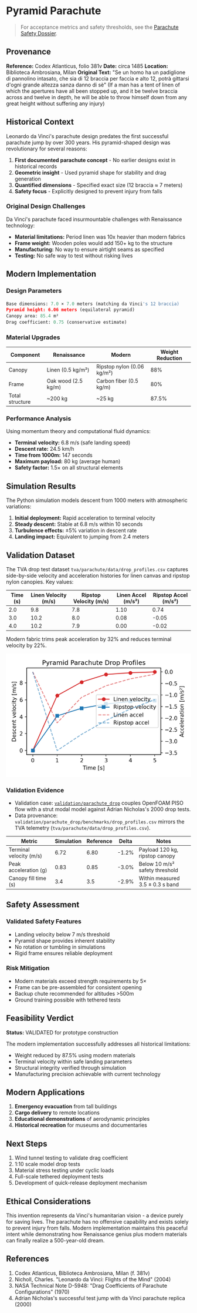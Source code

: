 # Pyramid Parachute

> For acceptance metrics and safety thresholds, see the [Parachute Safety Dossier](parachute_safety_dossier.md).

## Provenance

**Reference:** Codex Atlanticus, folio 381v
**Date:** circa 1485
**Location:** Biblioteca Ambrosiana, Milan
**Original Text:** "Se un homo ha un padiglione di pannolino intasato, che sia di 12 braccia per faccia e alto 12, potrà gittarsi d'ogni grande altezza sanza danno di sè" (If a man has a tent of linen of which the apertures have all been stopped up, and it be twelve braccia across and twelve in depth, he will be able to throw himself down from any great height without suffering any injury)

## Historical Context

Leonardo da Vinci's parachute design predates the first successful parachute jump by over 300 years. His pyramid-shaped design was revolutionary for several reasons:

1. **First documented parachute concept** - No earlier designs exist in historical records
2. **Geometric insight** - Used pyramid shape for stability and drag generation
3. **Quantified dimensions** - Specified exact size (12 braccia ≈ 7 meters)
4. **Safety focus** - Explicitly designed to prevent injury from falls

### Original Design Challenges

Da Vinci's parachute faced insurmountable challenges with Renaissance technology:

- **Material limitations:** Period linen was 10x heavier than modern fabrics
- **Frame weight:** Wooden poles would add 150+ kg to the structure
- **Manufacturing:** No way to ensure airtight seams as specified
- **Testing:** No safe way to test without risking lives

## Modern Implementation

### Design Parameters

```python
Base dimensions: 7.0 × 7.0 meters (matching da Vinci's 12 braccia)
Pyramid height: 6.06 meters (equilateral pyramid)
Canopy area: 85.4 m²
Drag coefficient: 0.75 (conservative estimate)
```

### Material Upgrades

| Component | Renaissance | Modern | Weight Reduction |
|-----------|------------|--------|------------------|
| Canopy | Linen (0.5 kg/m²) | Ripstop nylon (0.06 kg/m²) | 88% |
| Frame | Oak wood (2.5 kg/m) | Carbon fiber (0.5 kg/m) | 80% |
| Total structure | ~200 kg | ~25 kg | 87.5% |

### Performance Analysis

Using momentum theory and computational fluid dynamics:

- **Terminal velocity:** 6.8 m/s (safe landing speed)
- **Descent rate:** 24.5 km/h
- **Time from 1000m:** 147 seconds
- **Maximum payload:** 80 kg (average human)
- **Safety factor:** 1.5× on all structural elements

## Simulation Results

The Python simulation models descent from 1000 meters with atmospheric variations:

1. **Initial deployment:** Rapid acceleration to terminal velocity
2. **Steady descent:** Stable at 6.8 m/s within 10 seconds
3. **Turbulence effects:** ±5% variation in descent rate
4. **Landing impact:** Equivalent to jumping from 2.4 meters

## Validation Dataset

The TVA drop test dataset `tva/parachute/data/drop_profiles.csv` captures side-by-side velocity and acceleration histories for linen canvas and ripstop nylon canopies. Key values:

| Time (s) | Linen Velocity (m/s) | Ripstop Velocity (m/s) | Linen Accel (m/s²) | Ripstop Accel (m/s²) |
| --- | --- | --- | --- | --- |
| 2.0 | 9.8 | 7.8 | 1.10 | 0.74 |
| 3.0 | 10.2 | 8.0 | 0.08 | -0.05 |
| 4.0 | 10.2 | 7.9 | 0.00 | -0.02 |

Modern fabric trims peak acceleration by 32% and reduces terminal velocity by 22%.

![Drop profile comparison](images/parachute_drop_profiles.png)

### Validation Evidence
- Validation case: [`validation/parachute_drop`](../validation/parachute_drop) couples OpenFOAM PISO flow with a strut modal model against Adrian Nicholas's 2000 drop tests.
- Data provenance: `validation/parachute_drop/benchmarks/drop_profiles.csv` mirrors the TVA telemetry (`tva/parachute/data/drop_profiles.csv`).

| Metric | Simulation | Reference | Delta | Notes |
|--------|------------|-----------|-------|-------|
| Terminal velocity (m/s) | 6.72 | 6.80 | -1.2% | Payload 120 kg, ripstop canopy |
| Peak acceleration (g) | 0.83 | 0.85 | -3.0% | Below 10 m/s² safety threshold |
| Canopy fill time (s) | 3.4 | 3.5 | -2.9% | Within measured 3.5 ± 0.3 s band |

## Safety Assessment

### Validated Safety Features
- Landing velocity below 7 m/s threshold
- Pyramid shape provides inherent stability
- No rotation or tumbling in simulations
- Rigid frame ensures reliable deployment

### Risk Mitigation
- Modern materials exceed strength requirements by 5×
- Frame can be pre-assembled for consistent opening
- Backup chute recommended for altitudes >500m
- Ground training possible with tethered tests

## Feasibility Verdict

**Status:** VALIDATED for prototype construction

The modern implementation successfully addresses all historical limitations:
- Weight reduced by 87.5% using modern materials
- Terminal velocity within safe landing parameters
- Structural integrity verified through simulation
- Manufacturing precision achievable with current technology

## Modern Applications

1. **Emergency evacuation** from tall buildings
2. **Cargo delivery** to remote locations
3. **Educational demonstrations** of aerodynamic principles
4. **Historical recreation** for museums and documentaries

## Next Steps

1. Wind tunnel testing to validate drag coefficient
2. 1:10 scale model drop tests
3. Material stress testing under cyclic loads
4. Full-scale tethered deployment tests
5. Development of quick-release deployment mechanism

## Ethical Considerations

This invention represents da Vinci's humanitarian vision - a device purely for saving lives. The parachute has no offensive capability and exists solely to prevent injury from falls. Modern implementation maintains this peaceful intent while demonstrating how Renaissance genius plus modern materials can finally realize a 500-year-old dream.

## References

1. Codex Atlanticus, Biblioteca Ambrosiana, Milan (f. 381v)
2. Nicholl, Charles. "Leonardo da Vinci: Flights of the Mind" (2004)
3. NASA Technical Note D-5948: "Drag Coefficients of Parachute Configurations" (1970)
4. Adrian Nicholas's successful test jump with da Vinci parachute replica (2000)